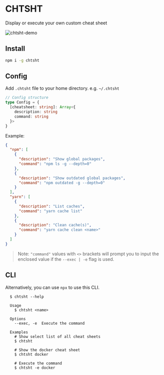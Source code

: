 # CHTSHT

Display or execute your own custom cheat sheet

![chtsht-demo](https://user-images.githubusercontent.com/32409546/153777534-8903c232-a27c-47fe-bcc3-3709512b937c.gif)

## Install

```sh
npm i -g chtsht
```

## Config

Add `.chtsht` file to your home directory. e.g. `~/.chtsht`

```ts
// Config structure
type Config = {
  [cheatsheet: string]: Array<{
    description: string
    command: string
  }>
}
```

Example:

```json
{
  "npm": [
    {
      "description": "Show global packages",
      "command": "npm ls -g --depth=0"
    },
    {
      "description": "Show outdated global packages",
      "command": "npm outdated -g --depth=0"
    }
  ],
  "yarn": [
    {
      "description": "List caches",
      "command": "yarn cache list"
    },
    {
      "description": "Clean cache(s)",
      "command": "yarn cache clean <name>"
    }
  ]
}
```

> Note: `"command"` values with `<>` brackets will prompt you to input the
> enclosed value if the `--exec | -e` flag is used.

## CLI

Alternatively, you can use `npx` to use this CLI.

```
  $ chtsht --help

  Usage
    $ chtsht <name>

  Options
    --exec, -e  Execute the command

  Examples
    # Show select list of all cheat sheets
    $ chtsht

    # Show the docker cheat sheet
    $ chtsht docker

    # Execute the command
    $ chtsht -e docker
```
